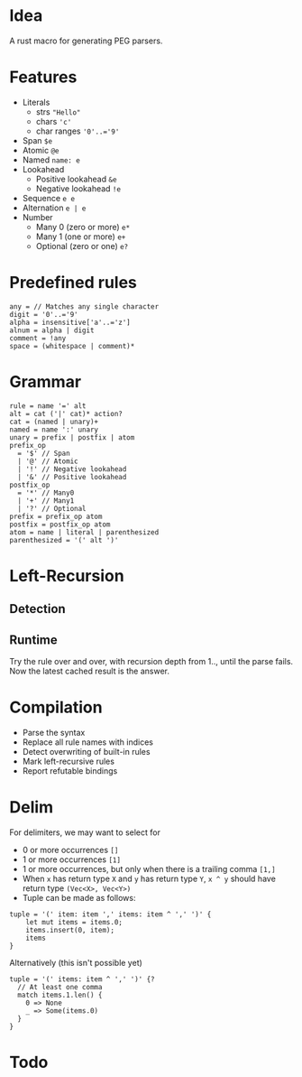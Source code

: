 # Idea

A rust macro for generating PEG parsers.

# Features

- Literals
  - strs `"Hello"`
  - chars `'c'`
  - char ranges `'0'..='9'`
- Span `$e`
- Atomic `@e`
- Named `name: e`
- Lookahead
  - Positive lookahead `&e`
  - Negative lookahead `!e`
- Sequence `e e`
- Alternation `e | e`
- Number
  - Many 0 (zero or more) `e*`
  - Many 1 (one or more) `e+`
  - Optional (zero or one) `e?`

# Predefined rules

```
any = // Matches any single character
digit = '0'..='9'
alpha = insensitive['a'..='z']
alnum = alpha | digit
comment = !any
space = (whitespace | comment)*
```

# Grammar

```
rule = name '=' alt
alt = cat ('|' cat)* action?
cat = (named | unary)+
named = name ':' unary
unary = prefix | postfix | atom
prefix_op
  = '$' // Span
  | '@' // Atomic
  | '!' // Negative lookahead
  | '&' // Positive lookahead
postfix_op
  = '*' // Many0
  | '+' // Many1
  | '?' // Optional
prefix = prefix_op atom
postfix = postfix_op atom
atom = name | literal | parenthesized
parenthesized = '(' alt ')'
```

# Left-Recursion

## Detection

## Runtime

Try the rule over and over, with recursion depth from 1.., until the parse fails. Now the latest cached result is the answer.

# Compilation

- Parse the syntax
- Replace all rule names with indices
- Detect overwriting of built-in rules
- Mark left-recursive rules
- Report refutable bindings

# Delim

For delimiters, we may want to select for
- 0 or more occurrences `[]`
- 1 or more occurrences `[1]`
- 1 or more occurrences, but only when there is a trailing comma `[1,]`
- When `x` has return type `X` and `y` has return type `Y`, `x ^ y` should have return type `(Vec<X>, Vec<Y>)`
- Tuple can be made as follows:

```
tuple = '(' item: item ',' items: item ^ ',' ')' {
    let mut items = items.0;
    items.insert(0, item);
    items
}
```

Alternatively (this isn't possible yet)

```
tuple = '(' items: item ^ ',' ')' {?
  // At least one comma
  match items.1.len() {
    0 => None
    _ => Some(items.0)
  }
}
```

# Todo
